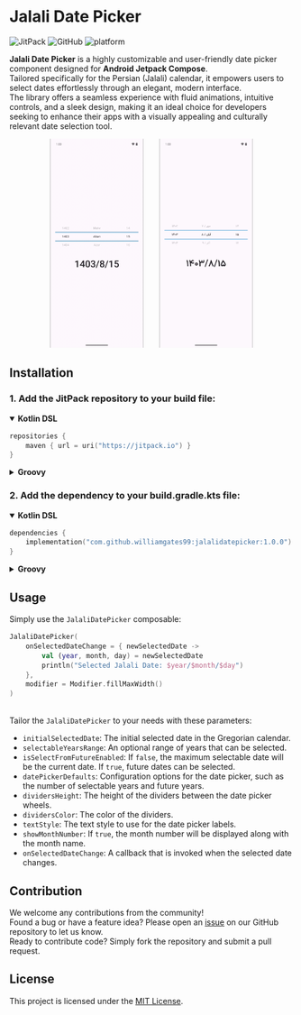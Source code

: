 # Jalali Date Picker
![JitPack](https://img.shields.io/jitpack/version/com.github.williamgates99/jalalidatepicker)&nbsp;![GitHub](https://img.shields.io/github/license/WilliamGates99/JalaliDatePicker)&nbsp;![platform](https://img.shields.io/badge/platform-android-success)

**Jalali Date Picker** is a highly customizable and user-friendly date picker component designed for **Android Jetpack Compose**.<br>
Tailored specifically for the Persian (Jalali) calendar, it empowers users to select dates effortlessly through an elegant, modern interface.<br>
The library offers a seamless experience with fluid animations, intuitive controls, and a sleek design, making it an ideal choice for developers seeking to enhance their apps with a visually appealing and culturally relevant date selection tool.
<p align="middle">
  <img src="/resources/record_english.gif" width="33%"/>
  &nbsp;&nbsp;&nbsp;&nbsp;&nbsp;
  <img src="/resources/record_persian.gif" width="33%"/>
</p>

## Installation
### 1. Add the JitPack repository to your build file:
<details open>
<summary><b>Kotlin DSL</b></summary>
  
```kotlin
repositories {
    maven { url = uri("https://jitpack.io") }
}
```
</details>

<details>
<summary><b>Groovy</b></summary>
  
```groovy
repositories {
    maven { url 'https://jitpack.io' }
}
```
</details>

### 2. Add the dependency to your build.gradle.kts file:
<details open>
<summary><b>Kotlin DSL</b></summary>
  
```kotlin
dependencies {
    implementation("com.github.williamgates99:jalalidatepicker:1.0.0")
}
```
</details>

<details>
<summary><b>Groovy</b></summary>
  
```groovy
dependencies {
    implementation 'com.github.williamgates99:jalalidatepicker:1.0.0'
}
```
</details>

## Usage
Simply use the `JalaliDatePicker` composable:
```kotlin
JalaliDatePicker(
    onSelectedDateChange = { newSelectedDate ->
        val (year, month, day) = newSelectedDate
        println("Selected Jalali Date: $year/$month/$day")
    },
    modifier = Modifier.fillMaxWidth()
)
```

</br>Tailor the `JalaliDatePicker` to your needs with these parameters:
 * `initialSelectedDate`: The initial selected date in the Gregorian calendar.
 * `selectableYearsRange`: An optional range of years that can be selected.
 * `isSelectFromFutureEnabled`: If `false`, the maximum selectable date will be the current date. If `true`, future dates can be selected.
 * `datePickerDefaults`: Configuration options for the date picker, such as the number of selectable years and future years.
 * `dividersHeight`: The height of the dividers between the date picker wheels.
 * `dividersColor`: The color of the dividers.
 * `textStyle`: The text style to use for the date picker labels.
 * `showMonthNumber`: If `true`, the month number will be displayed along with the month name.
 * `onSelectedDateChange`: A callback that is invoked when the selected date changes.

## Contribution
We welcome any contributions from the community!<br>
Found a bug or have a feature idea? Please open an [issue](https://github.com/WilliamGates99/JalaliDatePicker/issues) on our GitHub repository to let us know.<br>
Ready to contribute code? Simply fork the repository and submit a pull request.

## License
This project is licensed under the [MIT License](LICENSE).

